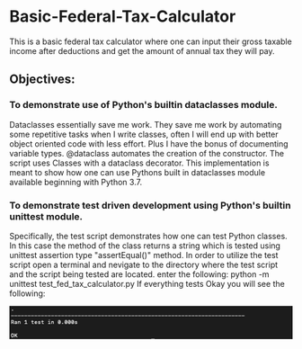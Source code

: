 # Basic-Federal-Tax-Calculator
This is a basic federal tax calculator where one can input their gross taxable income after deductions and get the amount of annual tax they will pay.
## Objectives:
### To demonstrate use of Python's builtin dataclasses module.
Dataclasses essentially save me work. They save me work by automating some
repetitive tasks when I write classes, often I will end up with better object
oriented code with less effort.
Plus I have the bonus of documenting variable types. @dataclass automates the creation of the constructor.
The script uses Classes with a dataclass decorator.  This implementation is meant to show how one can use Pythons built in dataclasses module available beginning with Python 3.7.
### To demonstrate test driven development using Python's builtin unittest module.
Specifically, the test script demonstrates how one can test Python classes. In this case the method of the class returns a string which is tested using unittest assertion type "assertEqual()" method.
In order to utilize the test script open a terminal and nevigate to the directory where the test script and the script being tested are located.
enter the following:
python -m unittest test_fed_tax_calculator.py
If everything tests Okay you will see the following:

![terminal output](images/terminal_output.png)
